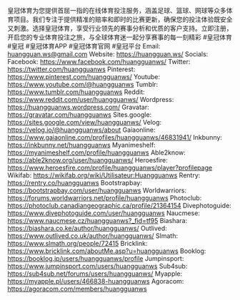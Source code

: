 皇冠体育为您提供首屈一指的在线体育投注服务，涵盖足球、篮球、网球等众多体育项目。我们专注于提供精准的赔率和即时的比赛更新，确保您的投注体验既安全又刺激。选择皇冠体育，享受行业领先的赛事分析和优质的客户支持。立即注册，开启您的专业体育投注之旅，与全球体育迷一起分享赛事的每一刻精彩
#皇冠体育 #皇冠 #皇冠体育APP #皇冠体育官网 #皇冠平台
Email: huangguan.ws@gmail.com
Website: <a href="https://huangguan.ws/">https://huangguan.ws/</a>
Socials:
Facebook: <a href="https://www.facebook.com/huangguanws/">https://www.facebook.com/huangguanws/</a>
Twitter: <a href="https://twitter.com/huangguanws">https://twitter.com/huangguanws</a>
Pinterest: <a href="https://www.pinterest.com/huangguanws/">https://www.pinterest.com/huangguanws/</a>
Youtube: <a href="https://www.youtube.com/@huangguanws">https://www.youtube.com/@huangguanws</a>
Tumblr: <a href="https://www.tumblr.com/huangguanws">https://www.tumblr.com/huangguanws</a>
Reddit: <a href="https://www.reddit.com/user/huangguanws/">https://www.reddit.com/user/huangguanws/</a>
Wordpress: <a href="https://huangguanws.wordpress.com/">https://huangguanws.wordpress.com/</a>
Gravatar: <a href="https://gravatar.com/huangguanws">https://gravatar.com/huangguanws</a>
Sites.google: <a href="https://sites.google.com/view/huangguanws/">https://sites.google.com/view/huangguanws/</a>
Velog: <a href="https://velog.io/@huangguanws/about">https://velog.io/@huangguanws/about</a>
Gaiaonline: <a href="https://www.gaiaonline.com/profiles/huangguanws/46831941/">https://www.gaiaonline.com/profiles/huangguanws/46831941/</a>
Inkbunny: <a href="https://inkbunny.net/huangguanws">https://inkbunny.net/huangguanws</a>
Myanimeshelf: <a href="https://myanimeshelf.com/profile/huangguanws">https://myanimeshelf.com/profile/huangguanws</a>
Able2know: <a href="https://able2know.org/user/huangguanws/">https://able2know.org/user/huangguanws/</a>
Heroesfire: <a href="https://www.heroesfire.com/profile/huangguanws/player?profilepage">https://www.heroesfire.com/profile/huangguanws/player?profilepage</a>
Wikifab: <a href="https://wikifab.org/wiki/Utilisateur:Huangguanws">https://wikifab.org/wiki/Utilisateur:Huangguanws</a>
Rentry: <a href="https://rentry.co/huangguanws">https://rentry.co/huangguanws</a>
Bootstrapbay: <a href="https://bootstrapbay.com/user/huangguanws">https://bootstrapbay.com/user/huangguanws</a>
Worldwarriors: <a href="https://forums.worldwarriors.net/profile/huangguanws">https://forums.worldwarriors.net/profile/huangguanws</a>
Photoclub: <a href="https://photoclub.canadiangeographic.ca/profile/21364154">https://photoclub.canadiangeographic.ca/profile/21364154</a>
Divephotoguide: <a href="https://www.divephotoguide.com/user/huangguanws">https://www.divephotoguide.com/user/huangguanws</a>
Naucmese: <a href="https://www.naucmese.cz/huangguanws?_fid=tf95">https://www.naucmese.cz/huangguanws?_fid=tf95</a>
Biashara: <a href="https://biashara.co.ke/author/huangguanws/">https://biashara.co.ke/author/huangguanws/</a>
Outlived: <a href="https://www.outlived.co.uk/author/huangguanws/">https://www.outlived.co.uk/author/huangguanws/</a>
Slmath: <a href="https://www.slmath.org/people/72415">https://www.slmath.org/people/72415</a>
Bricklink: <a href="https://www.bricklink.com/aboutMe.asp?u=huangguanws">https://www.bricklink.com/aboutMe.asp?u=huangguanws</a>
Booklog: <a href="https://booklog.jp/users/huangguanws/profile">https://booklog.jp/users/huangguanws/profile</a>
Jumpinsport: <a href="https://www.jumpinsport.com/users/huangguanws">https://www.jumpinsport.com/users/huangguanws</a>
Sub4sub: <a href="https://sub4sub.net/forums/users/huangguanws/">https://sub4sub.net/forums/users/huangguanws/</a>
Myapple: <a href="https://myapple.pl/users/466838-huangguanws">https://myapple.pl/users/466838-huangguanws</a>
Agoracom: <a href="https://agoracom.com/members/huangguanws">https://agoracom.com/members/huangguanws</a>
